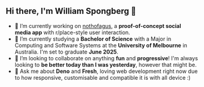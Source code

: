 ## Hi there, I'm William Spongberg 👋

- 🔭 I’m currently working on [nothofagus](https://github.com/william-spongberg/nothofagus), a **proof-of-concept social media app** with r/place-style user interaction.
- 🌱 I’m currently studying a **Bachelor of Science** with a Major in Computing and Software Systems at the **University of Melbourne** in Australia. I'm set to graduate **June 2025**.
- 👯 I’m looking to collaborate on anything **fun** and **progressive**! I'm always looking to **be better today than I was yesterday**, however that might be.
- 💬 Ask me about **Deno** and **Fresh**, loving web development right now due to how responsive, customisable and compatible it is with all device :)
